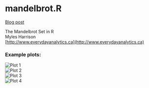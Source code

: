 mandelbrot.R
============
[Blog post](http://www.everydayanalytics.ca/2014/12/the-mandelbrot-set-in-r.html)

The Mandelbrot Set in R  
Myles Harrison  
[http://www.everydayanalytics.ca](http://www.everydayanalytics.ca)  
 
### Example plots:
![Plot 1](http://1.bp.blogspot.com/-17MM_Z7fsmc/VIY9ym9qAyI/AAAAAAAACA0/5NE1ZuOBd_U/s1600/plot1.png)  
![Plot 2](http://2.bp.blogspot.com/-hmyLmaR36aA/VIY90CEJIOI/AAAAAAAACA8/54gr6qA3mKo/s1600/plot2.png)  
![Plot 3](http://1.bp.blogspot.com/-9d5XG9sFBXo/VIY9059oA3I/AAAAAAAACBE/MaV5Gc7oOL8/s1600/plot3.png)  
![Plot 4](http://4.bp.blogspot.com/-UjUjrHZY_Ec/VIY910hQggI/AAAAAAAACBM/k-l4wrAaTaw/s1600/plot4.png)  

